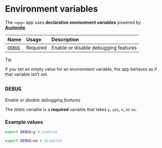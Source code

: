 # Environment variables

The `<app>` app uses **declarative environment variables** powered by **[Austenite]**.

[austenite]: https://github.com/ezzatron/austenite

| Name              | Usage    | Description                          |
| :---------------- | :------- | :----------------------------------- |
| [`DEBUG`](#debug) | Required | Enable or disable debugging features |

<!-- prettier-ignore-start -->

> [!TIP]
> If you set an empty value for an environment variable, the app behaves as if that variable isn't set.

<!-- prettier-ignore-end -->

## `DEBUG`

_Enable or disable debugging features_

The `DEBUG` variable is a **required** variable that takes `y`, `yes`, `n`, or `no`.

### Example values

```sh
export DEBUG=y # enabled
```

```sh
export DEBUG=no # disabled
```
